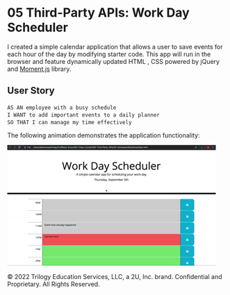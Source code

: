 # 05 Third-Party APIs: Work Day Scheduler


I created a simple calendar application that allows a user to save events for each hour of the day by modifying starter code. This app will run in the browser and feature dynamically updated HTML , CSS powered by jQuery and [Moment.js](https://momentjs.com/) library.


## User Story

```md
AS AN employee with a busy schedule
I WANT to add important events to a daily planner
SO THAT I can manage my time effectively
```

The following animation demonstrates the application functionality:

![A user clicks on slots on the color-coded calendar and edits the events.](./Assets/05-third-party-apis-homework-demo.gif)


© 2022 Trilogy Education Services, LLC, a 2U, Inc. brand. Confidential and Proprietary. All Rights Reserved.
